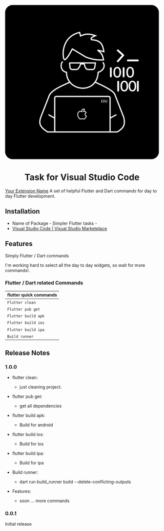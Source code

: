 <div align="center">
  <a href="https://marketplace.visualstudio.com/items?itemName=Eldiyar-Dev.simpler-flutter-tasks">
    <img src="./images/eldiyar_profile_icon.png" />
  </a>
<!--   <a href="">
    <img src="./res/vscode.png"/>
  </a> -->

  <h1>Task for Visual Studio Code</h1>

</div>

 [Your Extension Name](https://github.com/Eldiyar0220/simpler-flutter-tasks/blob/main/images/eldiyar_profile_icon.png)
A set of helpful Flutter and Dart commands for day to day Flutter development.

## Installation

- Name of Package - Simpler Flutter tasks -
- [Visual Studio Code | Visual Studio Marketplace](https://marketplace.visualstudio.com/items?itemName=Eldiyar-Dev.simpler-flutter-tasks)


## Features

Simply Flutter / Dart commands

I'm working hard to select all the day to day widgets, so wait for more commands!.

### Flutter / Dart related Commands

| flutter quick commands   |
| ------------------------------------ |
| `Flutter clean`                      |
| `Flutter pub get`                    |
| `Flutter build apk`                  |
| `Flutter build ios`                  |
| `Flutter build ipa`                  |
| `Build runner`                       |

## Release Notes

### 1.0.0

- flutter clean:
  - just cleaning project.
- flutter pub get:
  - get all dependencies 
- flutter build apk:
  - Build for android
- flutter build ios:
  - Build for ios
- flutter build ipa:
  - Build for ipa
- Build runner:
  - dart run build_runner build --delete-conflicting-outputs

- Features:
  - soon ... more commands

### 0.0.1

Initial release
